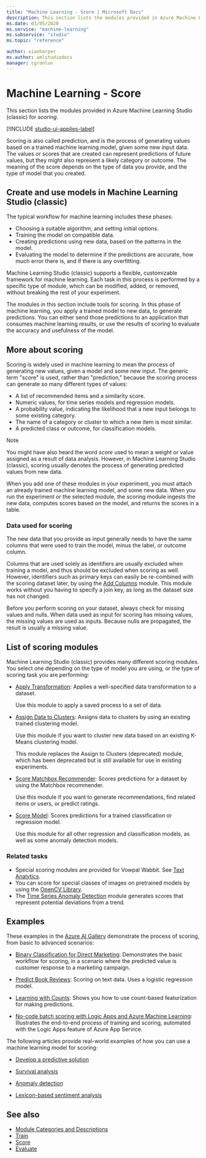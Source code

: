 ```yaml
---
title: "Machine Learning - Score | Microsoft Docs"
description: This section lists the modules provided in Azure Machine Learning Studio (classic) for scoring.
ms.date: 03/05/2020
ms.service: "machine-learning"
ms.subservice: "studio"
ms.topic: "reference"

author: xiaoharper
ms.author: amlstudiodocs
manager: cgronlun
---
```

# Machine Learning - Score

This section lists the modules provided in Azure Machine Learning Studio (classic) for *scoring*.

[!INCLUDE [studio-ui-applies-label](../includes/studio-ui-applies-label.md)]

Scoring is also called prediction, and is the process of generating values based on a trained machine learning model, given some new input data. The values or scores that are created can represent predictions of future values, but they might also represent a likely category or outcome. The meaning of the score depends on the type of data you provide, and the type of model that you created.

## Create and use models in Machine Learning Studio (classic)

The typical workflow for machine learning includes these phases:

- Choosing a suitable algorithm, and setting initial options.
- Training the model on compatible data.
- Creating predictions using new data, based on the patterns in the model.
- Evaluating the model to determine if the predictions are accurate, how much error there is, and if there is any overfitting.

Machine Learning Studio (classic) supports a flexible, customizable framework for machine learning. Each task in this process is performed by a specific type of module, which can be modified, added, or removed, without breaking the rest of your experiment. 

The modules in this section include tools for scoring. In this phase of machine learning, you apply a trained model to new data, to generate predictions. You can either send those predictions to an application that consumes machine learning results, or use the results of scoring to evaluate the accuracy and usefulness of the model.

## More about scoring 

Scoring is widely used in machine learning to mean the process of generating new values, given a model and some new input. The generic term "score" is used, rather than "prediction," because the scoring process can generate so many different types of values:

- A list of recommended items and a similarity score.
- Numeric values, for time series models and regression models.
- A probability value, indicating the likelihood that a new input belongs to some existing category.
- The name of a category or cluster to which a new item is most similar.
- A predicted class or outcome, for classification models.

> [!NOTE] 
> You might have also heard the word *score* used to mean a weight or value assigned as a result of data analysis. However, in Machine Learning Studio (classic), scoring usually denotes the process of generating predicted values from new data.

When you add one of these modules in your experiment, you must attach an already trained machine learning model, and some new data. When you run the experiment or the selected module, the scoring module ingests the new data, computes scores based on the model, and returns the scores in a table.

### Data used for scoring

The new data that you provide as input generally needs to have the same columns that were used to train the model, minus the label, or outcome column. 

Columns that are used solely as identifiers are usually excluded when training a model, and thus should be excluded when scoring as well. However, identifiers such as primary keys can easily be re-combined with the scoring dataset later, by using the [Add Columns](add-columns.md) module. This module works without you having to specify a join key, as long as the dataset size has not changed. 

Before you perform scoring on your dataset, always check for missing values and nulls. When data used as input for scoring has missing values, the missing values are used as inputs. Because nulls are propagated, the result is usually a missing value.

## List of scoring modules

Machine Learning Studio (classic) provides many different scoring modules. You select one depending on the type of model you are using, or the type of scoring task you are performing: 

+ [Apply Transformation](apply-transformation.md): Applies a well-specified data transformation to a dataset.   

    Use this module to apply a saved process to a set of data.

+ [Assign Data to Clusters](assign-data-to-clusters.md): Assigns data to clusters by using an existing trained clustering model.

    Use this module if you want to cluster new data based on an existing K-Means clustering model. 

    This module replaces the Assign to Clusters (deprecated) module, which has been deprecated but is still available for use in existing experiments.  

+ [Score Matchbox Recommender](score-matchbox-recommender.md): Scores predictions for a dataset by using the Matchbox recommender.  

    Use this module if you want to generate recommendations, find related items or users, or predict ratings.  

+ [Score Model](score-model.md): Scores predictions for a trained classification or regression model.

    Use this module for all other regression and classification models, as well as some anomaly detection models.  

### Related tasks

+ Special scoring modules are provided for Vowpal Wabbit. See [Text Analytics](text-analytics.md). 
+ You can score for special classes of images on pretrained models by using the [OpenCV Library](opencv-library-modules.md).  
+ The [Time Series Anomaly Detection](https://msdn.microsoft.com/library/mt775197.aspx) module generates scores that represent potential deviations from a trend. 

## Examples

These examples in the [Azure AI Gallery](https://gallery.azure.ai) demonstrate the process of scoring, from basic to advanced scenarios:

+ [Binary Classification for Direct Marketing](https://gallery.azure.ai/Experiment/Binary-Classification-Direct-marketing-2): Demonstrates the basic workflow for scoring, in a scenario where the predicted value is customer response to a marketing campaign.

+ [Predict Book Reviews](https://gallery.azure.ai/Experiment/Predict-Book-Reviews-1): Scoring on text data. Uses a logistic regression model.

+ [Learning with Counts](https://gallery.azure.ai/Experiment/Learning-with-Counts-Binary-Classification-2): Shows you how to use count-based featurization for making predictions.

+ [No-code batch scoring with Logic Apps and Azure Machine Learning](https://gallery.azure.ai/Tutorial/No-code-Batch-Scoring-1): Illustrates the end-to-end process of training and scoring, automated with the Logic Apps feature of Azure App Service.

The following articles provide real-world examples of how you can use a machine learning model for scoring:

- [Develop a predictive solution](https://azure.microsoft.com/documentation/articles/machine-learning-walkthrough-develop-predictive-solution/)  
  
- [Survival analysis](https://azure.microsoft.com/documentation/articles/machine-learning-r-csharp-survival-analysis/)  
  
- [Anomaly detection](https://azure.microsoft.com/documentation/articles/machine-learning-apps-anomaly-detection/)  
  
- [Lexicon-based sentiment analysis](https://azure.microsoft.com/documentation/articles/machine-learning-r-csharp-lexicon-based-sentiment-analysis/)  

## See also  

- [Module Categories and Descriptions](machine-learning-module-descriptions.md)   
- [Train](machine-learning-train.md)   
- [Score](machine-learning-score.md)   
- [Evaluate](machine-learning-evaluate.md)
